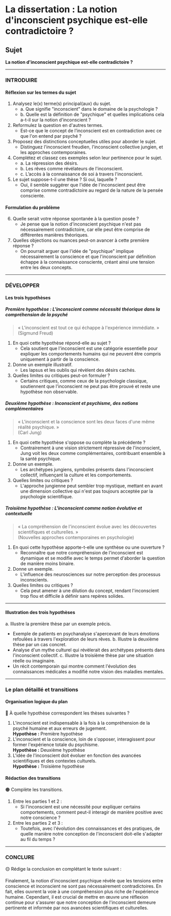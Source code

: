 # La dissertation : La notion d'inconscient psychique est-elle contradictoire ?

## Sujet
**La notion d'inconscient psychique est-elle contradictoire ?**

---

### INTRODUIRE

#### Réflexion sur les termes du sujet

1. Analysez le(x) terme(s) principal(aux) du sujet.
   - a. Que signifie "inconscient" dans le domaine de la psychologie ?
   - b. Quelle est la définition de "psychique" et quelles implications cela a-t-il sur la notion d'inconscient ?
2. Reformulez la question en d'autres termes. 
   - Est-ce que le concept de l’inconscient est en contradiction avec ce que l'on entend par psyché ?
3. Proposez des distinctions conceptuelles utiles pour aborder le sujet.
   - Distinguez l'inconscient freudien, l'inconscient collective jungien, et les approches contemporaines.
4. Complétez et classez ces exemples selon leur pertinence pour le sujet.
   - a. La répression des désirs.
   - b. Les rêves comme révélateurs de l'inconscient.
   - c. L’accès à la connaissance de soi à travers l'inconscient.
5. Le sujet suppose-t-il une thèse ? Si oui, laquelle ?
   - Oui, il semble suggérer que l'idée de l'inconscient peut être comprise comme contradictoire au regard de la nature de la pensée consciente.

#### Formulation du problème

6. Quelle serait votre réponse spontanée à la question posée ?
   - Je pense que la notion d'inconscient psychique n'est pas nécessairement contradictoire, car elle peut être comprise de différentes manières théoriques.
7. Quelles objections ou nuances peut-on avancer à cette première réponse ?
   - On pourrait arguer que l'idée de "psychique" implique nécessairement la conscience et que l'inconscient par définition échappe à la connaissance consciente, créant ainsi une tension entre les deux concepts.

---

### DÉVELOPPER

#### Les trois hypothèses

##### Première hypothèse : L'inconscient comme nécessité théorique dans la compréhension de la psyché

> « L'inconscient est tout ce qui échappe à l'expérience immédiate. »  
> (Sigmund Freud)

1. En quoi cette hypothèse répond-elle au sujet ?
   - Cela soutient que l'inconscient est une catégorie essentielle pour expliquer les comportements humains qui ne peuvent être compris uniquement à partir de la conscience.
2. Donne un exemple illustratif.
   - Les lapsus et les oublis qui révèlent des désirs cachés.
3. Quelles limites ou critiques peut-on formuler ?
   - Certains critiques, comme ceux de la psychologie classique, soutiennent que l'inconscient ne peut pas être prouvé et reste une hypothèse non observable.

##### Deuxième hypothèse : Inconscient et psychisme, des notions complémentaires

> « L'inconscient et la conscience sont les deux faces d'une même réalité psychique. »  
> (Carl Jung)

1. En quoi cette hypothèse s'oppose ou complète la précédente ?
   - Contrairement à une vision strictement répressive de l'inconscient, Jung voit les deux comme complémentaires, contribuant ensemble à la santé psychique.
2. Donne un exemple.
   - Les archétypes jungiens, symboles présents dans l'inconscient collectif, influençant la culture et les comportements.
3. Quelles limites ou critiques ?
   - L'approche jungienne peut sembler trop mystique, mettant en avant une dimension collective qui n'est pas toujours acceptée par la psychologie scientifique.

##### Troisième hypothèse : L'inconscient comme notion évolutive et contextuelle

> « La compréhension de l'inconscient évolue avec les découvertes scientifiques et culturelles. »  
> (Nouvelles approches contemporaines en psychologie)

1. En quoi cette hypothèse apporte-t-elle une synthèse ou une ouverture ?
   - Reconnaître que notre compréhension de l'inconscient est dynamique et se modifie avec le temps permet d'aborder la question de manière moins binaire.
2. Donne un exemple.
   - L'influence des neurosciences sur notre perception des processus inconscients.
3. Quelles limites ou critiques ?
   - Cela peut amener à une dilution du concept, rendant l'inconscient trop flou et difficile à définir sans repères solides.

---

#### Illustration des trois hypothèses

a. Illustre la première thèse par un exemple précis.
   - Exemple de patients en psychanalyse s'apercevant de leurs émotions refoulées à travers l'exploration de leurs rêves.
b. Illustre la deuxième thèse par un cas concret.
   - Analyse d'un mythe culturel qui révèlerait des archétypes présents dans l'inconscient collectif.
c. Illustre la troisième thèse par une situation réelle ou imaginaire.
   - Un récit contemporain qui montre comment l'évolution des connaissances médicales a modifié notre vision des maladies mentales.

---

### Le plan détaillé et transitions

#### Organisation logique du plan

🔴 À quelle hypothèse correspondent les thèses suivantes ?

1. L'inconscient est indispensable à la fois à la compréhension de la psyché humaine et aux erreurs de jugement.  
   **Hypothèse :** Première hypothèse
2. L'inconscient et la conscience, loin de s'opposer, interagissent pour former l'expérience totale du psychisme.  
   **Hypothèse :** Deuxième hypothèse
3. L'idée de l'inconscient doit évoluer en fonction des avancées scientifiques et des contextes culturels.  
   **Hypothèse :** Troisième hypothèse

#### Rédaction des transitions

🟠 Complète les transitions.

1. Entre les parties 1 et 2 :  
   - Si l'inconscient est une nécessité pour expliquer certains comportements, comment peut-il interagir de manière positive avec notre conscience ?
2. Entre les parties 2 et 3 :  
   - Toutefois, avec l'évolution des connaissances et des pratiques, de quelle manière notre conception de l'inconscient doit-elle s'adapter au fil du temps ?

---

### CONCLURE

🟡 Rédige la conclusion en complétant le texte suivant :

Finalement, la notion d'inconscient psychique révèle que les tensions entre conscience et inconscient ne sont pas nécessairement contradictoires. En fait, elles ouvrent la voie à une compréhension plus riche de l'expérience humaine. Cependant, il est crucial de mettre en œuvre une réflexion continue pour s'assurer que notre conception de l'inconscient demeure pertinente et informée par nos avancées scientifiques et culturelles.